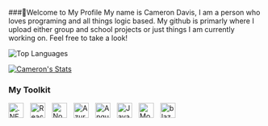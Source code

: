 ###👋Welcome to My Profile
My name is Cameron Davis, I am a person who loves programing and all things logic based. My github is primarly where I upload either group and school projects or just things I am currently working on. Feel free to take a look! 


![Top Languages](https://github-readme-stats.vercel.app/api/top-langs/?username=CameronWDavis&theme=tokyonight)

[![Cameron's Stats](https://github-readme-stats.vercel.app/api?username=CameronWDavis&show_icons=true&theme=radical)](https://github.com/anuraghazra/github-readme-stats)


### My Toolkit 
<img align="left" alt=".NET Core" title=".NET Core" width="30px" style="padding-right:10px;" src="https://cdn.jsdelivr.net/gh/devicons/devicon/icons/dotnetcore/dotnetcore-original.svg"/>
<img align="left" alt="React" title="React" width="30px" style="padding-right:10px;" src="https://cdn.jsdelivr.net/gh/devicons/devicon/icons/react/react-original.svg"/>
<img align="left" alt="Node" title="Node" width="30px" style="padding-right:10px;" src="https://cdn.jsdelivr.net/gh/devicons/devicon/icons/nodejs/nodejs-original.svg"/>
<img align="left" alt="Azure" title="Azure" width="30px" style="padding-right:10px;" src="https://cdn.jsdelivr.net/gh/devicons/devicon/icons/azure/azure-original.svg"/>
<img align="left" alt="Angular" title="Angular" width="30px" style="padding-right:10px;" src="https://cdn.jsdelivr.net/gh/devicons/devicon/icons/angularjs/angularjs-original.svg"/>
<img align="left" alt="Javafx" title="Javafx" width="30px" style="padding-right:10px;" src="https://cdn.jsdelivr.net/gh/devicons/devicon/icons/javafx/javafx-original.svg"/>
<img align="left" alt="MongoDB" title="MongoDB" width="30px" style="padding-right:10px;" src="https://cdn.jsdelivr.net/gh/devicons/devicon/icons/mongodb/mongodb-original.svg"/>
<img align="left" alt="blazor" title="blazor" width="30px" style="padding-right:10px;" src="https://cdn.jsdelivr.net/gh/devicons/devicon/icons/blazor/blazor-plain.svg"/>

